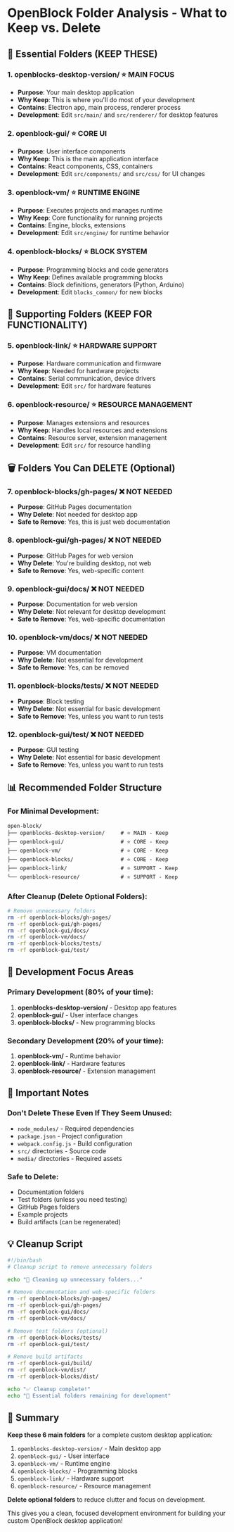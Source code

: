 # OpenBlock Folder Analysis - What to Keep vs. Delete

## 🎯 Essential Folders (KEEP THESE)

### 1. openblocks-desktop-version/ ⭐ MAIN FOCUS
- **Purpose**: Your main desktop application
- **Why Keep**: This is where you'll do most of your development
- **Contains**: Electron app, main process, renderer process
- **Development**: Edit `src/main/` and `src/renderer/` for desktop features

### 2. openblock-gui/ ⭐ CORE UI
- **Purpose**: User interface components
- **Why Keep**: This is the main application interface
- **Contains**: React components, CSS, containers
- **Development**: Edit `src/components/` and `src/css/` for UI changes

### 3. openblock-vm/ ⭐ RUNTIME ENGINE
- **Purpose**: Executes projects and manages runtime
- **Why Keep**: Core functionality for running projects
- **Contains**: Engine, blocks, extensions
- **Development**: Edit `src/engine/` for runtime behavior

### 4. openblock-blocks/ ⭐ BLOCK SYSTEM
- **Purpose**: Programming blocks and code generators
- **Why Keep**: Defines available programming blocks
- **Contains**: Block definitions, generators (Python, Arduino)
- **Development**: Edit `blocks_common/` for new blocks

## 🔧 Supporting Folders (KEEP FOR FUNCTIONALITY)

### 5. openblock-link/ ⭐ HARDWARE SUPPORT
- **Purpose**: Hardware communication and firmware
- **Why Keep**: Needed for hardware projects
- **Contains**: Serial communication, device drivers
- **Development**: Edit `src/` for hardware features

### 6. openblock-resource/ ⭐ RESOURCE MANAGEMENT
- **Purpose**: Manages extensions and resources
- **Why Keep**: Handles local resources and extensions
- **Contains**: Resource server, extension management
- **Development**: Edit `src/` for resource handling

## 🗑️ Folders You Can DELETE (Optional)

### 7. openblock-blocks/gh-pages/ ❌ NOT NEEDED
- **Purpose**: GitHub Pages documentation
- **Why Delete**: Not needed for desktop app
- **Safe to Remove**: Yes, this is just web documentation

### 8. openblock-gui/gh-pages/ ❌ NOT NEEDED
- **Purpose**: GitHub Pages for web version
- **Why Delete**: You're building desktop, not web
- **Safe to Remove**: Yes, web-specific content

### 9. openblock-gui/docs/ ❌ NOT NEEDED
- **Purpose**: Documentation for web version
- **Why Delete**: Not relevant for desktop development
- **Safe to Remove**: Yes, web-specific documentation

### 10. openblock-vm/docs/ ❌ NOT NEEDED
- **Purpose**: VM documentation
- **Why Delete**: Not essential for development
- **Safe to Remove**: Yes, can be removed

### 11. openblock-blocks/tests/ ❌ NOT NEEDED
- **Purpose**: Block testing
- **Why Delete**: Not essential for basic development
- **Safe to Remove**: Yes, unless you want to run tests

### 12. openblock-gui/test/ ❌ NOT NEEDED
- **Purpose**: GUI testing
- **Why Delete**: Not essential for basic development
- **Safe to Remove**: Yes, unless you want to run tests

## 📊 Recommended Folder Structure

### For Minimal Development:
```
open-block/
├── openblocks-desktop-version/     # ⭐ MAIN - Keep
├── openblock-gui/                  # ⭐ CORE - Keep
├── openblock-vm/                   # ⭐ CORE - Keep
├── openblock-blocks/               # ⭐ CORE - Keep
├── openblock-link/                 # ⭐ SUPPORT - Keep
└── openblock-resource/             # ⭐ SUPPORT - Keep
```

### After Cleanup (Delete Optional Folders):
```bash
# Remove unnecessary folders
rm -rf openblock-blocks/gh-pages/
rm -rf openblock-gui/gh-pages/
rm -rf openblock-gui/docs/
rm -rf openblock-vm/docs/
rm -rf openblock-blocks/tests/
rm -rf openblock-gui/test/
```

## 🎯 Development Focus Areas

### Primary Development (80% of your time):
1. **openblocks-desktop-version/** - Desktop app features
2. **openblock-gui/** - User interface changes
3. **openblock-blocks/** - New programming blocks

### Secondary Development (20% of your time):
1. **openblock-vm/** - Runtime behavior
2. **openblock-link/** - Hardware features
3. **openblock-resource/** - Extension management

## 🚨 Important Notes

### Don't Delete These Even If They Seem Unused:
- `node_modules/` - Required dependencies
- `package.json` - Project configuration
- `webpack.config.js` - Build configuration
- `src/` directories - Source code
- `media/` directories - Required assets

### Safe to Delete:
- Documentation folders
- Test folders (unless you need testing)
- GitHub Pages folders
- Example projects
- Build artifacts (can be regenerated)

## 💡 Cleanup Script

```bash
#!/bin/bash
# Cleanup script to remove unnecessary folders

echo "🧹 Cleaning up unnecessary folders..."

# Remove documentation and web-specific folders
rm -rf openblock-blocks/gh-pages/
rm -rf openblock-gui/gh-pages/
rm -rf openblock-gui/docs/
rm -rf openblock-vm/docs/

# Remove test folders (optional)
rm -rf openblock-blocks/tests/
rm -rf openblock-gui/test/

# Remove build artifacts
rm -rf openblock-gui/build/
rm -rf openblock-vm/dist/
rm -rf openblock-blocks/dist/

echo "✅ Cleanup complete!"
echo "📁 Essential folders remaining for development"
```

## 🎉 Summary

**Keep these 6 main folders** for a complete custom desktop application:
1. `openblocks-desktop-version/` - Main desktop app
2. `openblock-gui/` - User interface
3. `openblock-vm/` - Runtime engine
4. `openblock-blocks/` - Programming blocks
5. `openblock-link/` - Hardware support
6. `openblock-resource/` - Resource management

**Delete optional folders** to reduce clutter and focus on development.

This gives you a clean, focused development environment for building your custom OpenBlock desktop application!




